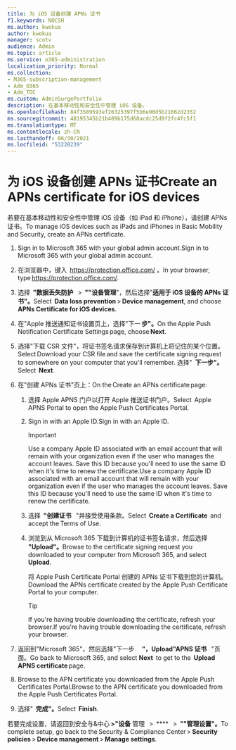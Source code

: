 ```yaml
---
title: 为 iOS 设备创建 APNs 证书
f1.keywords: NOCSH
ms.author: kwekua
author: kwekua
manager: scotv
audience: Admin
ms.topic: article
ms.service: o365-administration
localization_priority: Normal
ms.collection:
- M365-subscription-management
- Adm_O365
- Adm_TOC
ms.custom: AdminSurgePortfolio
description: 在基本移动性和安全性中管理 iOS 设备。
ms.openlocfilehash: 84f3589593ef26325397f5b6e90d5b21662d2352
ms.sourcegitcommit: 48195345b21b409b175d68acdc25d9f2fc4fc5f1
ms.translationtype: MT
ms.contentlocale: zh-CN
ms.lasthandoff: 06/30/2021
ms.locfileid: "53228239"
---
```

# <a name="create-an-apns-certificate-for-ios-devices"></a><span data-ttu-id="6b486-103">为 iOS 设备创建 APNs 证书</span><span class="sxs-lookup"><span data-stu-id="6b486-103">Create an APNs certificate for iOS devices</span></span>

<span data-ttu-id="6b486-104">若要在基本移动性和安全性中管理 iOS 设备（如 iPad 和 iPhone），请创建 APNs 证书。</span><span class="sxs-lookup"><span data-stu-id="6b486-104">To manage iOS devices such as iPads and iPhones in Basic Mobility and Security, create an APNs certificate.</span></span>

1. <span data-ttu-id="6b486-105">Sign in to Microsoft 365 with your global admin account.</span><span class="sxs-lookup"><span data-stu-id="6b486-105">Sign in to Microsoft 365 with your global admin account.</span></span>

2. <span data-ttu-id="6b486-106">在浏览器中，键入  <https://protection.office.com/> 。</span><span class="sxs-lookup"><span data-stu-id="6b486-106">In your browser, type <https://protection.office.com/>.</span></span>

3. <span data-ttu-id="6b486-107">选择  **"数据丢失防护**   >  **""设备管理**"，然后选择"**适用于 iOS 设备的 APNs 证书"。**</span><span class="sxs-lookup"><span data-stu-id="6b486-107">Select  **Data loss prevention** > **Device management**, and choose **APNs Certificate for iOS devices**.</span></span>

4. <span data-ttu-id="6b486-108">在"Apple 推送通知证书设置页上，选择"下一 **步"。**</span><span class="sxs-lookup"><span data-stu-id="6b486-108">On the Apple Push Notification Certificate Settings page, choose **Next**.</span></span>

5. <span data-ttu-id="6b486-109">选择"下载 CSR 文件"，将证书签名请求保存到计算机上将记住的某个位置。</span><span class="sxs-lookup"><span data-stu-id="6b486-109">Select Download your CSR file and save the certificate signing request to somewhere on your computer that you'll remember.</span></span> <span data-ttu-id="6b486-110">选择"  **下一步"。**</span><span class="sxs-lookup"><span data-stu-id="6b486-110">Select  **Next**.</span></span>

6. <span data-ttu-id="6b486-111">在"创建 APNs 证书"页上：</span><span class="sxs-lookup"><span data-stu-id="6b486-111">On the Create an APNs certificate page:</span></span>

    1. <span data-ttu-id="6b486-112">选择 Apple APNS 门户以打开 Apple 推送证书门户。</span><span class="sxs-lookup"><span data-stu-id="6b486-112">Select  Apple APNS Portal to open the Apple Push Certificates Portal.</span></span>

    2. <span data-ttu-id="6b486-113">Sign in with an Apple ID.</span><span class="sxs-lookup"><span data-stu-id="6b486-113">Sign in with an Apple ID.</span></span>

       > [!IMPORTANT]
       > <span data-ttu-id="6b486-p102">Use a company Apple ID associated with an email account that will remain with your organization even if the user who manages the account leaves. Save this ID because you'll need to use the same ID when it's time to renew the certificate.</span><span class="sxs-lookup"><span data-stu-id="6b486-p102">Use a company Apple ID associated with an email account that will remain with your organization even if the user who manages the account leaves. Save this ID because you'll need to use the same ID when it's time to renew the certificate.</span></span>

    3. <span data-ttu-id="6b486-116">选择  **"创建证书**   "并接受使用条款。</span><span class="sxs-lookup"><span data-stu-id="6b486-116">Select  **Create a Certificate**  and accept the Terms of Use.</span></span>

    4. <span data-ttu-id="6b486-117">浏览到从 Microsoft 365 下载到计算机的证书签名请求，然后选择 **"Upload"。**</span><span class="sxs-lookup"><span data-stu-id="6b486-117">Browse to the certificate signing request you downloaded to your computer from Microsoft 365, and select **Upload**.</span></span>

       <span data-ttu-id="6b486-118">将 Apple Push Certificate Portal 创建的 APNs 证书下载到您的计算机。</span><span class="sxs-lookup"><span data-stu-id="6b486-118">Download the APNs certificate created by the Apple Push Certificate Portal to your computer.</span></span>

       > [!TIP]
       > <span data-ttu-id="6b486-119">If you're having trouble downloading the certificate, refresh your browser.</span><span class="sxs-lookup"><span data-stu-id="6b486-119">If you're having trouble downloading the certificate, refresh your browser.</span></span>

7. <span data-ttu-id="6b486-120">返回到"Microsoft 365"，然后选择"下一步     **"，Upload"APNS 证书**   "页面。</span><span class="sxs-lookup"><span data-stu-id="6b486-120">Go back to Microsoft 365, and select **Next**  to get to the  **Upload APNS certificate** page.</span></span>

8. <span data-ttu-id="6b486-121"> Browse to the APN certificate you downloaded from the Apple Push Certificates Portal.</span><span class="sxs-lookup"><span data-stu-id="6b486-121">Browse to the APN certificate you downloaded from the Apple Push Certificates Portal.</span></span>

9. <span data-ttu-id="6b486-122">选择"  **完成"。**</span><span class="sxs-lookup"><span data-stu-id="6b486-122">Select  **Finish**.</span></span>

<span data-ttu-id="6b486-123">若要完成设置，请返回到安全与&中心 **>"设备** 管理   >  \*\*\*\*   >  **""管理设置"。**</span><span class="sxs-lookup"><span data-stu-id="6b486-123">To complete setup, go back to the Security & Compliance Center > **Security policies** > **Device management** > **Manage settings**.</span></span>
